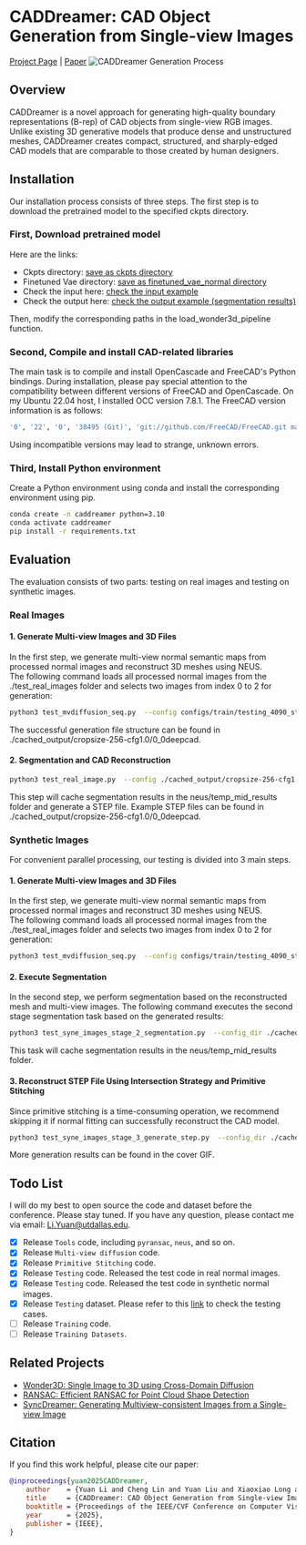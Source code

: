 # CADDreamer: CAD Object Generation from Single-view Images

[Project Page](https://lidan233.github.io/caddreamer/) | [Paper](https://arxiv.org/pdf/2502.20732)
![CADDreamer Generation Process](cached_output/generate_results.gif)

## Overview

CADDreamer is a novel approach for generating high-quality boundary representations (B-rep) of CAD objects from single-view RGB images. Unlike existing 3D generative models that produce dense and unstructured meshes, CADDreamer creates compact, structured, and sharply-edged CAD models that are comparable to those created by human designers.


## Installation
Our installation process consists of three steps. The first step is to download the pretrained model to the specified ckpts directory.

### First, Download pretrained model
Here are the links:

* Ckpts directory: [save as ckpts directory](https://utdallas.box.com/s/di899wojtlvx0g3v6h575o1xxkxb11ex)
* Finetuned Vae directory: [save as finetuned_vae_normal directory](https://utdallas.box.com/s/tkczrjm0pxcfxdwzelg1ilzoteadyvc0)
* Check the input here: [check the input example](https://utdallas.box.com/s/jf1805d0n0x8w49h9z36tpgdlixo9rg4)
* Check the output here: [check the output example (segmentation results)](https://utdallas.box.com/s/r6bsob98az6z0o5p5qtoh4dojhyafrv0)

Then, modify the corresponding paths in the load_wonder3d_pipeline function.

### Second, Compile and install CAD-related libraries
The main task is to compile and install OpenCascade and FreeCAD's Python bindings. During installation, please pay special attention to the compatibility between different versions of FreeCAD and OpenCascade. On my Ubuntu 22.04 host, I installed OCC version 7.8.1. The FreeCAD version information is as follows:
```bash
'0', '22', '0', '38495 (Git)', 'git://github.com/FreeCAD/FreeCAD.git main', '2024/08/19 16:34:53', 'main', '131956e201dc5033de69ed09c28db332feb081c1'
```
Using incompatible versions may lead to strange, unknown errors.

### Third, Install Python environment
Create a Python environment using conda and install the corresponding environment using pip. 
```bash
conda create -n caddreamer python=3.10
conda activate caddreamer
pip install -r requirements.txt
```


## Evaluation
The evaluation consists of two parts: testing on real images and testing on synthetic images.

### Real Images
#### 1. Generate Multi-view Images and 3D Files
In the first step, we generate multi-view normal semantic maps from processed normal images and reconstruct 3D meshes using NEUS.  
The following command loads all processed normal images from the ./test_real_images folder and selects two images from index 0 to 2 for generation:
 ```bash
 python3 test_mvdiffusion_seq.py  --config configs/train/testing_4090_stage_1_cad_6views-lvis.yaml --start 0 --end 2 --gpu 0
 ```
 The successful generation file structure can be found in ./cached_output/cropsize-256-cfg1.0/0_0deepcad.

#### 2. Segmentation and CAD Reconstruction
 ```bash
 python3 test_real_image.py  --config ./cached_output/cropsize-256-cfg1.0/0_0deepcad --review False
 ```
This step will cache segmentation results in the neus/temp_mid_results folder and generate a STEP file. 
Example STEP files can be found in ./cached_output/cropsize-256-cfg1.0/0_0deepcad.

### Synthetic Images
For convenient parallel processing, our testing is divided into 3 main steps.

#### 1. Generate Multi-view Images and 3D Files
In the first step, we generate multi-view normal semantic maps from processed normal images and reconstruct 3D meshes using NEUS.  
The following command loads all processed normal images from the ./test_real_images folder and selects two images from index 0 to 2 for generation:
 ```bash
 python3 test_mvdiffusion_seq.py  --config configs/train/testing_4090_stage_1_cad_6views-lvis.yaml --start 0 --end 2 --gpu 0
 ```

#### 2. Execute Segmentation
In the second step, we perform segmentation based on the reconstructed mesh and multi-view images. 
The following command executes the second stage segmentation task based on the generated results:
 ```bash
 python3 test_syne_images_stage_2_segmentation.py  --config_dir ./cached_output/cropsize-256-cfg1.0-syne/0_0deepcad --review True
 ```
 This task will cache segmentation results in the neus/temp_mid_results folder.

#### 3. Reconstruct STEP File Using Intersection Strategy and Primitive Stitching
Since primitive stitching is a time-consuming operation, we recommend skipping it if normal fitting can successfully reconstruct the CAD model. 
 ```bash
 python3 test_syne_images_stage_3_generate_step.py  --config_dir ./cached_output/cropsize-256-cfg1.0-syne/0_0deepcad --review True
 ```
More generation results can be found in the cover GIF.

## Todo List
I will do my best to open source the code and dataset before the conference.
Please stay tuned. If you have any question, please contact me via email: Li.Yuan@utdallas.edu. 
- [x] Release `Tools` code, including `pyransac`, `neus`, and so on.
- [x] Release `Multi-view diffusion` code.
- [x] Release `Primitive Stitching` code.
- [x] Release `Testing` code. Released the test code in real normal images.
- [x] Release `Testing` code. Released the test code in synthetic normal images.
- [x] Release `Testing` dataset. Please refer to this [ link](https://utdallas.box.com/s/adl19p7k6pb2wwqdivfl5334n6ntwixa) to check the testing cases.
- [ ] Release `Training` code.
- [ ] Release `Training Datasets`.

## Related Projects
- [Wonder3D: Single Image to 3D using Cross-Domain Diffusion](https://github.com/xxlong0/Wonder3D)
- [RANSAC: Efficient RANSAC for Point Cloud Shape Detection](https://github.com/alessandro-gentilini/Efficient-RANSAC-for-Point-Cloud-Shape-Detection)
- [SyncDreamer: Generating Multiview-consistent Images from a Single-view Image](https://github.com/liuyuan-pal/SyncDreamer)

## Citation

If you find this work helpful, please cite our paper:
```bibtex
@inproceedings{yuan2025CADDreamer,
    author    = {Yuan Li and Cheng Lin and Yuan Liu and Xiaoxiao Long and Chenxu Zhang and Ningna Wang and Xin Li and Wenping Wang and Xiaohu Guo},
    title     = {CADDreamer: CAD Object Generation from Single-view Images},
    booktitle = {Proceedings of the IEEE/CVF Conference on Computer Vision and Pattern Recognition (CVPR)},
    year      = {2025},
    publisher = {IEEE},
}
```



